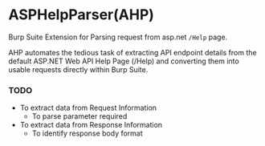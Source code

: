 # ASPHelpParser(AHP)

Burp Suite Extension for Parsing request from asp.net `/Help` page.

AHP automates the tedious task of extracting API endpoint details from the default ASP.NET Web API Help Page (/Help) and converting them into usable requests directly within Burp Suite.

### TODO
- To extract data from Request Information
    - To parse parameter required
- To extract data from Response Information
    - To identify response body format